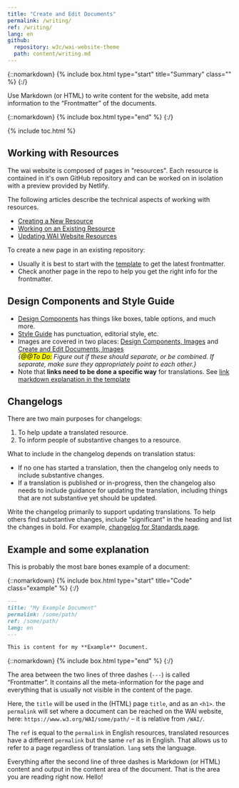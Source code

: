 ```yaml
---
title: "Create and Edit Documents"
permalink: /writing/
ref: /writing/
lang: en
github:
  repository: w3c/wai-website-theme
  path: content/writing.md
---
```


{::nomarkdown}
{% include box.html type="start" title="Summary" class="" %}
{:/}

Use Markdown (or HTML) to write content for the website, add meta information to the “Frontmatter” of the documents.

{::nomarkdown}
{% include box.html type="end" %}
{:/}


{% include toc.html %}

## Working with Resources

The wai website is composed of pages in "resources". Each resource is contained in it's own GitHub repository and can be worked on in isolation with a preview provided by Netlify.

The following articles describe the technical aspects of working with resources.

- [Creating a New Resource](/technical/new-resource/)
- [Working on an Existing Resource](/technical/existing-resource/)
- [Updating WAI Website Resources](/workflow/)

To create a new page in an existing repository:
* Usually it is best to start with the [template](https://raw.githubusercontent.com/w3c/wai-resource-template/master/content/index.md) to get the latest frontmatter.
* Check another page in the repo to help you get the right info for the frontmatter.

## Design Components and Style Guide

* [Design Components](/components/) has things like boxes, table options, and much more.
* [Style Guide](https://www.w3.org/WAI/EO/wiki/Style) has punctuation, editorial style, etc.
* Images are covered in two places: [Design Components, Images]( https://wai-website-theme.netlify.app/components/images/) and [Create and Edit Documents, Images](/writing/images/) <br>_{<mark>@@To Do:</mark> Figure out if these should separate, or be combined. If separate, make sure they appropriately point to each other.}_
* Note that **links need to be done a specific way** for translations. See [link markdown explanation in the template](https://github.com/w3c/wai-resource-template/blob/master/content/index.md#heading-level-2)

## Changelogs

There are two main purposes for changelogs:
1. To help update a translated resource.
2. To inform people of substantive changes to a resource.

What to include in the changelog depends on translation status:
* If no one has started a translation, then the changelog only needs to include substantive changes.
* If a translation is published or in-progress, then the changelog also needs to include guidance for updating the translation, including things that are not substantive yet should be updated.

Write the changelog primarily to support updating translations. To help others find substantive changes, include "significant" in the heading and list the changes in bold. For example, [changelog for Standards page](https://www.w3.org/WAI/standards-guidelines/changelog/).

## Example and some explanation

This is probably the most bare bones example of a document:

{::nomarkdown}
{% include box.html type="start" title="Code" class="example" %}
{:/}

```md
---
title: "My Example Document"
permalink: /some/path/
ref: /some/path/
lang: en
---

This is content for my **Example** Document.
```

{::nomarkdown}
{% include box.html type="end" %}
{:/}

The area between the two lines of three dashes (`---`) is called “Frontmatter”. It contains all the meta-information for the page and everything that is usually not visible in the content of the page.

Here, the `title` will be used in the (HTML) page `title`, and as an `<h1>`. the `permalink` will set where a document can be reached on the WAI website, here: `https://www.w3.org/WAI/some/path/` – it is relative from `/WAI/`.

The `ref` is equal to the `permalink` in English resources, translated resources have a different `permalink` but the same `ref` as in English. That allows us to refer to a page regardless of translation. `lang` sets the language.

Everything after the second line of three dashes is Markdown (or HTML) content and output in the content area of the document. That is the area you are reading right now. Hello!
